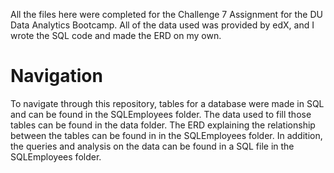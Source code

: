All the files here were completed for the Challenge 7 Assignment for the DU Data Analytics Bootcamp. All of the data used was provided by edX, and I wrote the SQL code and made the ERD on my own. 

# Navigation
To navigate through this repository, tables for a database were made in SQL and can be found in the SQLEmployees folder. The data used to fill those tables can be found in the data folder. 
The ERD explaining the relationship between the tables can be found in in the SQLEmployees folder. In addition, the queries and analysis on the data can be found in a SQL file in the SQLEmployees folder. 
